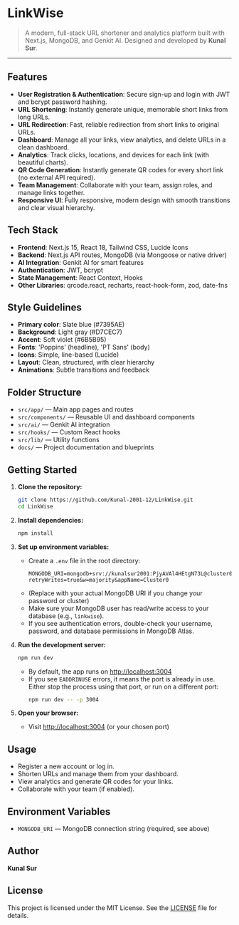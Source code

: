 
# LinkWise

> A modern, full-stack URL shortener and analytics platform built with Next.js, MongoDB, and Genkit AI. Designed and developed by **Kunal Sur**.

---

## Features

- **User Registration & Authentication**: Secure sign-up and login with JWT and bcrypt password hashing.
- **URL Shortening**: Instantly generate unique, memorable short links from long URLs.
- **URL Redirection**: Fast, reliable redirection from short links to original URLs.
- **Dashboard**: Manage all your links, view analytics, and delete URLs in a clean dashboard.
- **Analytics**: Track clicks, locations, and devices for each link (with beautiful charts).
- **QR Code Generation**: Instantly generate QR codes for every short link (no external API required).
- **Team Management**: Collaborate with your team, assign roles, and manage links together.
- **Responsive UI**: Fully responsive, modern design with smooth transitions and clear visual hierarchy.

## Tech Stack

- **Frontend**: Next.js 15, React 18, Tailwind CSS, Lucide Icons
- **Backend**: Next.js API routes, MongoDB (via Mongoose or native driver)
- **AI Integration**: Genkit AI for smart features
- **Authentication**: JWT, bcrypt
- **State Management**: React Context, Hooks
- **Other Libraries**: qrcode.react, recharts, react-hook-form, zod, date-fns

## Style Guidelines

- **Primary color**: Slate blue (#7395AE)
- **Background**: Light gray (#D7CEC7)
- **Accent**: Soft violet (#6B5B95)
- **Fonts**: 'Poppins' (headline), 'PT Sans' (body)
- **Icons**: Simple, line-based (Lucide)
- **Layout**: Clean, structured, with clear hierarchy
- **Animations**: Subtle transitions and feedback

## Folder Structure

- `src/app/` — Main app pages and routes
- `src/components/` — Reusable UI and dashboard components
- `src/ai/` — Genkit AI integration
- `src/hooks/` — Custom React hooks
- `src/lib/` — Utility functions
- `docs/` — Project documentation and blueprints

## Getting Started

1. **Clone the repository:**
   ```bash
   git clone https://github.com/Kunal-2001-12/LinkWise.git
   cd LinkWise
   ```
2. **Install dependencies:**
   ```bash
   npm install
   ```

3. **Set up environment variables:**
   - Create a `.env` file in the root directory:
     ```env
     MONGODB_URI=mongodb+srv://kunalsur2001:PjyAVAl4HEtgN73L@cluster0.sbufhce.mongodb.net/?retryWrites=true&w=majority&appName=Cluster0
     ```
   - (Replace with your actual MongoDB URI if you change your password or cluster)
   - Make sure your MongoDB user has read/write access to your database (e.g., `linkwise`).
   - If you see authentication errors, double-check your username, password, and database permissions in MongoDB Atlas.

4. **Run the development server:**
   ```bash
   npm run dev
   ```
   - By default, the app runs on [http://localhost:3004](http://localhost:3004)
   - If you see `EADDRINUSE` errors, it means the port is already in use. Either stop the process using that port, or run on a different port:
     ```bash
     npm run dev -- -p 3004
     ```
5. **Open your browser:**
   - Visit [http://localhost:3004](http://localhost:3004) (or your chosen port)

## Usage

- Register a new account or log in.
- Shorten URLs and manage them from your dashboard.
- View analytics and generate QR codes for your links.
- Collaborate with your team (if enabled).


## Environment Variables

- `MONGODB_URI` — MongoDB connection string (required, see above)

## Author

**Kunal Sur**

## License

This project is licensed under the MIT License. See the [LICENSE](LICENSE) file for details.
